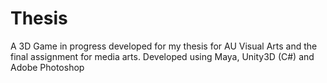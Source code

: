 # Thesis
A 3D Game in progress developed for my thesis for AU Visual Arts and the final assignment for media arts.
Developed using Maya, Unity3D (C#) and Adobe Photoshop
